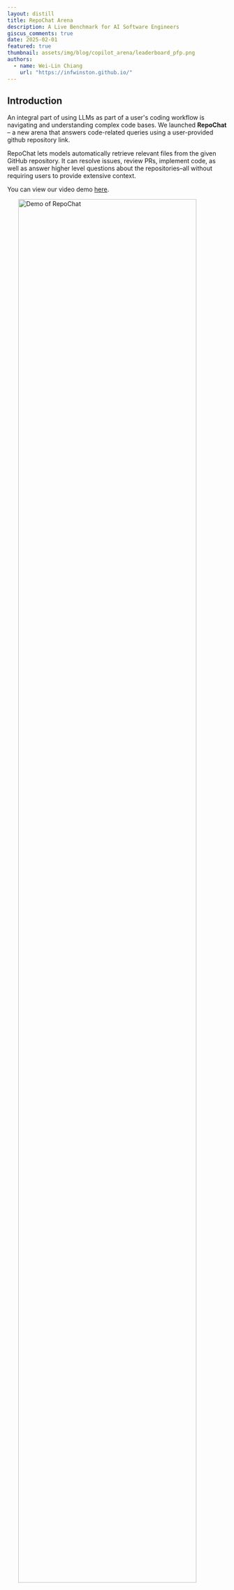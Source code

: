 ```yaml
---
layout: distill
title: RepoChat Arena
description: A Live Benchmark for AI Software Engineers
giscus_comments: true
date: 2025-02-01
featured: true
thumbnail: assets/img/blog/copilot_arena/leaderboard_pfp.png
authors:
  - name: Wei-Lin Chiang
    url: "https://infwinston.github.io/"
---
```


## Introduction

An integral part of using LLMs as part of a user's coding workflow is navigating and understanding complex code bases. We launched **RepoChat** – a new arena that answers code-related queries using a user-provided github repository link. 

RepoChat lets models automatically retrieve relevant files from the given GitHub repository. It can resolve issues, review PRs, implement code, as well as answer higher level questions about the repositories–all without requiring users to provide extensive context. 

You can view our video demo [here](https://x.com/lmarena_ai/status/1861869943505182862). 

<img src="/assets/img/blog/repochat-arena/simplified_pipeline.png" alt="Demo of RepoChat" style="display:block; margin-top: auto; margin-left: auto; margin-right: auto; margin-bottom: auto; width: 90%">
<p style="color:gray; text-align: center;">Figure 1. A simplified graphical representation of the retriever -> responder pipeline in RepoChat.</p>

So far, RepoChat has collected around **20k battles** and over **4k votes**. All statistics calculated in this blog uses conversations and votes collected between **November 30, 2024** to **January 31, 2025** inclusive.

<div style="margin-left: auto; margin-right: auto; width: fit-content;">
<table style="width:100%; border-collapse: collapse; border: 1px solid lightgray; background-color: white;">
  <thead style="background-color: #cbe8f1; font-weight: bold; border-bottom: 1px solid lightgray;">
    <tr>
      <th style="padding: 8px; border: 1px solid lightgray;">Metric</th>
      <th style="padding: 8px; border: 1px solid lightgray;">Value</th>
    </tr>
  </thead>
  <tbody>
    <tr style="background-color: white;">
      <td style="padding: 8px; border: 1px solid lightgray;"># of conversations</td>
      <td style="padding: 8px; border: 1px solid lightgray; text-align: right;">10,830</td>
    </tr>
    <tr style="background-color: #f9f9f9;">
      <td style="padding: 8px; border: 1px solid lightgray;"># of votes</td>
      <td style="padding: 8px; border: 1px solid lightgray; text-align: right;">4,069</td>
    </tr>
    <tr style="background-color: white;">
      <td style="padding: 8px; border: 1px solid lightgray;"># of unique GitHub links (in convos)</td>
      <td style="padding: 8px; border: 1px solid lightgray; text-align: right;">4,266</td>
    </tr>
    <tr style="background-color: #f9f9f9;">
      <td style="padding: 8px; border: 1px solid lightgray;"># of unique GitHub links (in votes)</td>
      <td style="padding: 8px; border: 1px solid lightgray; text-align: right;">2,058</td>
    </tr>
  </tbody>
</table>
</div>
<p style="color:gray; text-align: center;">Table 1.  Number of conversations, votes, and unique GitHub links logged from 11/30/2024 - 01/29/2025.UPDATE</p>

In this blog we will cover:
- [**Initial Results**](#initial-leaderboards): our preliminary results for the RepoChat leaderboards
- [**How do people use RepoChat**](#how-do-people-use-repochat): an analysis of the distribution of github links and user queries' category, length, language, etc.  
- [**How does it work**](#how-does-it-work): a more technical and detailed explanation of the RepoChat pipeline and implementation
- [**Further Analysis and Results**](#further-analysis-and-results): retriever and style controlled leaderboards, and other analysis of model rankings. 

## Initial Leaderboards
Since there are two separate components (retriever and responder), we produce two separate leaderboards. Jump to [here](#leaderboard-calculation) for details about how the leaderboards are calculated, and [here](#style-control) for more leaderboards. 

<div style="margin-left: auto; margin-right: auto; width: fit-content;">
<table style="width:100%; border-collapse: collapse; border: 1px solid lightgray; background-color: white;">
  <thead style="background-color: #cbe8f1; font-weight: bold; border-bottom: 1px solid lightgray;">
    <tr>
      <th style="padding: 8px; border: 1px solid lightgray;">model</th>
      <th style="padding: 8px; border: 1px solid lightgray;">confidence interval</th>
      <th style="padding: 8px; border: 1px solid lightgray;">rating (rounded)</th>
      <th style="padding: 8px; border: 1px solid lightgray;">num votes</th>
    </tr>
  </thead>
  <tbody>
    <tr style="background-color: white;">
      <td style="padding: 8px; border: 1px solid lightgray;">GPT 4o (20241120)</td>
      <td style="padding: 8px; border: 1px solid lightgray;">+11.74 | -11.83</td>
      <td style="padding: 8px; text-align: right; border: 1px solid lightgray;">1090.08</td>
      <td style="padding: 8px; text-align: right; border: 1px solid lightgray;">1748</td>
    </tr>
    <tr style="background-color: #f9f9f9;">
      <td style="padding: 8px; border: 1px solid lightgray;">DeepSeek V3</td>
      <td style="padding: 8px; border: 1px solid lightgray;">+23.56 | -21.07</td>
      <td style="padding: 8px; text-align: right; border: 1px solid lightgray;">1026.15</td>
      <td style="padding: 8px; text-align: right; border: 1px solid lightgray;">425</td>
    </tr>
    <tr style="background-color: white;">
      <td style="padding: 8px; border: 1px solid lightgray;">Gemini 2.0 Flash Exp</td>
      <td style="padding: 8px; border: 1px solid lightgray;">+14.22 | -14.42</td>
      <td style="padding: 8px; text-align: right; border: 1px solid lightgray;">1006.89</td>
      <td style="padding: 8px; text-align: right; border: 1px solid lightgray;">1289</td>
    </tr>
    <tr style="background-color: #f9f9f9;">
      <td style="padding: 8px; border: 1px solid lightgray;">Claude 3.5 Sonnet (20241022)</td>
      <td style="padding: 8px; border: 1px solid lightgray;">+13.23 | -11.42</td>
      <td style="padding: 8px; text-align: right; border: 1px solid lightgray;">1001.4</td>
      <td style="padding: 8px; text-align: right; border: 1px solid lightgray;">1828</td>
    </tr>
    <tr style="background-color: white;">
      <td style="padding: 8px; border: 1px solid lightgray;">GPT 4o mini (20240718)</td>
      <td style="padding: 8px; border: 1px solid lightgray;">+32.86 | -39.12</td>
      <td style="padding: 8px; text-align: right; border: 1px solid lightgray;">989.17</td>
      <td style="padding: 8px; text-align: right; border: 1px solid lightgray;">271</td>
    </tr>
    <tr style="background-color: #f9f9f9;">
      <td style="padding: 8px; border: 1px solid lightgray;">Gemini 1.5 Pro</td>
      <td style="padding: 8px; border: 1px solid lightgray;">+16.58 | -15.75</td>
      <td style="padding: 8px; text-align: right; border: 1px solid lightgray;">971.93</td>
      <td style="padding: 8px; text-align: right; border: 1px solid lightgray;">978</td>
    </tr>
    <tr style="background-color: white;">
      <td style="padding: 8px; border: 1px solid lightgray;">LLaMA 3.1 405B Instruct FP8</td>
      <td style="padding: 8px; border: 1px solid lightgray;">+18.8 | -19.02</td>
      <td style="padding: 8px; text-align: right; border: 1px solid lightgray;">914.06</td>
      <td style="padding: 8px; text-align: right; border: 1px solid lightgray;">925</td>
    </tr>
  </tbody>
</table>
</div>
<p style="color:gray; text-align: center;">Table 2. Elo ratings of six popular models based on 4K votes collected between November 30, 2024 to January 31, 2025. This ranks the models for generating model response</p>

<div style="margin-left: auto; margin-right: auto; width: fit-content;">
<table style="width:100%; border-collapse: collapse; border: 1px solid lightgray; background-color: white;">
  <thead style="background-color: #cbe8f1; font-weight: bold; border-bottom: 1px solid lightgray;">
    <tr>
      <th style="padding: 8px; border: 1px solid lightgray;">model</th>
      <th style="padding: 8px; border: 1px solid lightgray;">confidence interval</th>
      <th style="padding: 8px; border: 1px solid lightgray;">rating (rounded)</th>
    </tr>
  </thead>
  <tbody>
    <tr style="background-color: white;">
      <td style="padding: 8px; border: 1px solid lightgray;">gemini-1.5-flash-002</td>
      <td style="padding: 8px; border: 1px solid lightgray;">+15.14 | -13.57</td>
      <td style="padding: 8px; text-align: right; border: 1px solid lightgray;">1008.2</td>
    </tr>
    <tr style="background-color: #f9f9f9;">
      <td style="padding: 8px; border: 1px solid lightgray;">GPT 4o mini (20240718)</td>
      <td style="padding: 8px; border: 1px solid lightgray;">+13.57 | -15.14</td>
      <td style="padding: 8px; text-align: right; border: 1px solid lightgray;">991.8</td>
    </tr>
  </tbody>
</table>
</div>
<p style="color:gray; text-align: center;">Table 3. Elo ratings of the two retrievers based on 4K votes collected between November 30, 2024 to January 31, 2025. This ranks the models for retrieving relevant files.</p>

## How do people use RepoChat?
**What types of Github links do users input?** RepoChat features a wide range of GitHub links, including repositories, issues, pull requests, and others. We find that the vast majority (almost 80%) of user input links are repository links, followed by issues and branches. 
<img src="/assets/img/blog/repochat_arena/PIC_pie_chart.png" alt="GitHub Link Categories" style="display:block; margin-top: auto; margin-left: auto; margin-right: auto; margin-bottom: auto; width: 90%">
<p style="color:gray; text-align: center;">Figure 2. Breakdown of the GitHub link categories in RepoChat by percentage.</p>

**What programming languages do people ask about?** The following statistic is calculated based on the file extensions of the relevant files. This serves as an indicator of the programming languages users are most frequently inquiring about/coding in. The abundance of markdown files is primarily due to README files, which are often extracted due to containing critical descriptions and instructions for the repository.
<img src="/assets/img/blog/repochat_arena/PIC_file_type.png" alt="Programming Language Breakdown" style="display:block; margin-top: auto; margin-left: auto; margin-right: auto; margin-bottom: auto; width: 90%">
<p style="color:gray; text-align: center;">Figure 3. Breakdown of retrieved file types by percentage.</p>

**What natural languages do the user queries contain?** Most of our votes contain user queries in English, followed by Russian and Chinese. 
<img src="/assets/img/blog/repochat_arena/PIC_natural_language.png" alt="Natural Language Breakdown" style="display:block; margin-top: auto; margin-left: auto; margin-right: auto; margin-bottom: auto; width: 90%">
<p style="color:gray; text-align: center;">Figure 4. Breakdown of user query’s language by count.</p>

**How long are the user queries?** The user query length varies significantly, ranging from a minimum of 1 token to a maximum of 1,406,325 tokens, with a median of 19 tokens. Short-length queries mostly consist of prose requesting implementations or instructions, whereas longer queries often include extensive code blocks. 
<img src="/assets/img/blog/repochat_arena/PIC_query_len.png" alt="Query Length Distribution" style="display:block; margin-top: auto; margin-left: auto; margin-right: auto; margin-bottom: auto; width: 90%">
<p style="color:gray; text-align: center;">Figure 5. Distribution of user query length.</p>

**How long are the retrieved file contexts?** The distribution of retrieved file content is more stable, with a median of 9,257, an average of 12,881, and a maximum of 126,329 tokens, with the occasional empty retrieval. 
<img src="/assets/img/blog/repochat_arena/PIC_context_len.png" alt="Retrieved Context Length Distribution" style="display:block; margin-top: auto; margin-left: auto; margin-right: auto; margin-bottom: auto; width: 90%">
<p style="color:gray; text-align: center;">Figure 6. Distribution of retrieved file context length.</p>

**What are the most common uyser query types?**
- **High level questions about a repository:**
    - [https://github.com/lllyasviel/ControlNet](https://github.com/lllyasviel/ControlNet)<br>Explain
    - [https://github.com/remix-run/react-router](https://github.com/remix-run/react-router)<br>How to use this repo?
    - [https://github.com/Mrjoulin/ITMOLabs](https://github.com/Mrjoulin/ITMOLabs)<br>What is this repository about? How I can use it? What main languages and frameworks are used here?
- **Specific how-to questions:**
    - [https://github.com/leecig/OpenDevin/tree/main](https://github.com/leecig/OpenDevin/tree/main)<br>How do I use a local LLM being ran by LMStudio?
    - [https://github.com/notfiz/de3u](https://github.com/notfiz/de3u)<br>,summary.,How do I install this on Linux (Mint 22)? Be thorough.
    - [https://github.com/ohmyzsh/ohmyzsh/](https://github.com/ohmyzsh/ohmyzsh/)<br>Tell me, what it means and how to use the `kubectx_mapping` in the plugins/kubectx?  

- **Implementation requests:**
    - [https://github.com/dipu-bd/lightnovel-crawler](https://github.com/dipu-bd/lightnovel-crawler)<br>Write a Python script that fetches the top 10 highest-rated light novels from Anilist and then downloads all of their volumes in .epub format using this.
    - [https://github.com/varungodbole/prompt-tuning-playbook](https://github.com/varungodbole/prompt-tuning-playbook)<br>Help me design a system prompt to extract metrics from financial reports.
    - [https://github.com/ocaml/ocaml](https://github.com/ocaml/ocaml)<br>If I wanted to implement partial escape analysis, which of the OCaml Intermediate Representations would be best suited and where should I make the change?

- **Specific explanation requests:**
    - [https://github.com/ant-design/ant-design](https://github.com/ant-design/ant-design)<br>Why does Ant Design 5 decide to use CSS-in-JS?
    - [https://github.com/hhy-huang/GraphJudger](https://github.com/hhy-huang/GraphJudger)<br>How is the graph knowledge graph in this repository generated?
    - [https://github.com/celzero/rethink-app](https://github.com/celzero/rethink-app)<br>How are connection/network changes handled?

- **Requests for solving an issue:**
    - [https://github.com/HALF111/calibration_CDS](https://github.com/HALF111/calibration_CDS)<br>Solve this issue.
    - [https://github.com/pyca/cryptography/issues/7189](https://github.com/pyca/cryptography/issues/7189)<br>Using asyncssh can fix the immediate loading error for the PEM file, but when accessing `cert.extensions` it still errors out with the same ordering issue.
    - [https://github.com/rust-lang/rfcs/issues/1856](https://github.com/rust-lang/rfcs/issues/1856)<br>In 100 words or less, what is the easiest approach to resolving this issue (without giving up)?

- **Requests for reviewing a PR:**
    - [https://github.com/fairy-stockfish/Fairy-Stockfish/pull/758](https://github.com/fairy-stockfish/Fairy-Stockfish/pull/758)<br>Review this PR.
    - [https://github.com/ggerganov/llama.cpp/pull/10455](https://github.com/ggerganov/llama.cpp/pull/10455)<br>What type of speculative decoding is supported with this pull request?
    - [https://github.com/pandas-dev/pandas/pull/56061](https://github.com/pandas-dev/pandas/pull/56061)<br>Explain the optimization.

- **Queries with code snippets, requests for modifying existing code, and debugging:** (click the arrow to expand the full query)
    - [https://github.com/julien-blanchon/arxflix/tree/feat/groq_whisper](https://github.com/julien-blanchon/arxflix/tree/feat/groq_whisper)<br>
      <details>
        <summary>when using the gradio interface, the stage of generating video get me this error :</summary> 
        INFO:__main__:Generated assets successfully.
        INFO:backend.main:Generating video to output.mp4 from tmpmpc_r1vm
        Free port: 55427
        Exposed directory /var/folders/3j/jv5_hbgn59g9yxccxtfcvz4r0000gp/T/tmpmpc_r1vm
        Starting up http-server, serving /var/folders/3j/jv5_hbgn59g9yxccxtfcvz4r0000gp/T/tmpmpc_r1vm

        http-server version: 14.1.1

        http-server settings: 
        CORS: true
        Cache: 3600 seconds
        Connection Timeout: 120 seconds
        Directory Listings: visible
        AutoIndex: visible
        Serve GZIP Files: false
        Serve Brotli Files: false
        Default File Extension: none

        Available on:
        http://localhost:55427
        Hit CTRL-C to stop the server

        INFO:backend.utils.generate_video:Exposed directory /var/folders/3j/jv5_hbgn59g9yxccxtfcvz4r0000gp/T/tmpmpc_r1vm
        INFO:backend.utils.generate_video:Generating video to /var/folders/3j/jv5_hbgn59g9yxccxtfcvz4r0000gp/T/tmpmpc_r1vm/output.mp4
        (node:93666) ExperimentalWarning: CommonJS module /opt/homebrew/lib/node_modules/npm/node_modules/debug/src/node.js is loading ES Module /opt/homebrew/lib/node_modules/npm/node_modules/supports-color/index.js using require().
        Support for loading ES Module in require() is an experimental feature and might change at any time
        (Use `node --trace-warnings ...` to show where the warning was created)
        Bundled code       ━━━━━━━━━━━━━━━━━━ 550ms
        [Fri Dec 06 2024 00:02:39 GMT+0100 (Central European Standard Time)]  "GET /audio.wav" "Mozilla/5.0 (Macintosh; Intel Mac OS X 10_15_7) AppleWebKit/537.36 (KHTML, like Gecko) HeadlessChrome/131.0.6778.87 Safari/537.36"
        (node:93654) [DEP0066] DeprecationWarning: OutgoingMessage.prototype._headers is deprecated
        (Use `node --trace-deprecation ...` to show where the warning was created)
        Composition        Arxflix
        Codec              h264
        Output             /var/folders/3j/jv5_hbgn59g9yxccxtfcvz4r0000gp/T/tmpmpc_r1vm/output.mp4
        Concurrency        1x
        Rendering frames   ━━━━━━━━━━━━━━━━━━    0/2353
        Encoding video     ━━━━━━━━━━━━━━━━━━    0/2353[Fri Dec 06 2024 00:02:39 GMT+0100 (Central European Standard Time)]  "GET /subtitles.srt" "Mozilla/5.0 (Macintosh; Intel Mac OS X 10_15_7) AppleWebKit/537.36 (KHTML, like Gecko) HeadlessChrome/131.0.6778.87 Safari/537.36"
        [Fri Dec 06 2024 00:02:39 GMT+0100 (Central European Standard Time)]  "GET /rich.json" "Mozilla/5.0 (Macintosh; Intel Mac OS X 10_15_7) AppleWebKit/537.36 (KHTML, like Gecko) HeadlessChrome/131.0.6778.87 Safari/537.36"
        node_modules/.pnpm/react-dom@18.3.1_react@18.3.1/node_modules/react-dom/cjs/react-dom.production.min.js:187  Error: No "src" prop was passed to <Img>.
            at ImgRefForwarding (http://localhost:3000/bundle.js:26884:15)
            at Nh (http://localhost:3000/bundle.js:25838:137)
            at Yi (http://localhost:3000/bundle.js:25870:57)
            at Vk (http://localhost:3000/bundle.js:25971:275)
            at Uk (http://localhost:3000/bundle.js:25957:389)
            at Tk (http://localhost:3000/bundle.js:25957:320)
            at Ik (http://localhost:3000/bundle.js:25957:180)
            at Nk (http://localhost:3000/bundle.js:25948:88)
            at Gk (http://localhost:3000/bundle.js:25945:429)
            at J (http://localhost:3000/bundle.js:34117:203)

        An error occurred while rendering frame 0:
        Error  No "src" prop was passed to <Img>.

        at node_modules/.pnpm/remotion@4.0.171_react-dom@18.3.1_react@18.3.1__react@18.3.1/node_modules/remotion/dist/cjs/Img.js:19
        17 │ const { delayPlayback } = (0, use_buffer_state_js_1.useBufferState)();
        18 │ const sequenceContext = (0, react_1.useContext)(SequenceContext_js_1.SequenceContext);
        19 │ if (!src) {
        20 │     throw new Error('No "src" prop was passed to <Img>.');
        21 │ }
        22 │ (0, react_1.useImperativeHandle)(ref, () => {

        at Nh (node_modules/.pnpm/react-dom@18.3.1_react@18.3.1/node_modules/react-dom/cjs/react-dom.production.min.js:159)
        at Yi (node_modules/.pnpm/react-dom@18.3.1_react@18.3.1/node_modules/react-dom/cjs/react-dom.production.min.js:191)
        at Vk (node_modules/.pnpm/react-dom@18.3.1_react@18.3.1/node_modules/react-dom/cjs/react-dom.production.min.js:292)
        at Uk (node_modules/.pnpm/react-dom@18.3.1_react@18.3.1/node_modules/react-dom/cjs/react-dom.production.min.js:278)
        at Tk (node_modules/.pnpm/react-dom@18.3.1_react@18.3.1/node_modules/react-dom/cjs/react-dom.production.min.js:278)
        at Ik (node_modules/.pnpm/react-dom@18.3.1_react@18.3.1/node_modules/react-dom/cjs/react-dom.production.min.js:278)
        at Nk (node_modules/.pnpm/react-dom@18.3.1_react@18.3.1/node_modules/react-dom/cjs/react-dom.production.min.js:269)
        at Gk (node_modules/.pnpm/react-dom@18.3.1_react@18.3.1/node_modules/react-dom/cjs/react-dom.production.min.js:266)
        at J (node_modules/.pnpm/scheduler@0.23.2/node_modules/scheduler/cjs/scheduler.production.min.js:12)
        at R (node_modules/.pnpm/scheduler@0.23.2/node_modules/scheduler/cjs/scheduler.production.min.js:13)
        INFO:backend.utils.generate_video:Generated video to /var/folders/3j/jv5_hbgn59g9yxccxtfcvz4r0000gp/T/tmpmpc_r1vm/output.mp4
        http-server stopped.
        INFO:__main__:Generated video successfully.
        ^CKeyboard interruption in main thread... closing server.
      </details>
    - [https://github.com/feathers-studio/telegraf-docs](https://github.com/feathers-studio/telegraf-docs)<br>
      <details>
        <summary>bot.js:</summary> 

        ```
        require("dotenv").config();

        const { Telegraf, session } = require("telegraf");
        const { registerCommands } = require("./commands");
        const { registerHears } = require("./hears");
        const { registerScenes } = require("./scenes");
        const sequelize = require("./database");
        const User = require("./models/user");
        const { t, i18next } = require("./i18n");
        const Plans = require("./models/plans");

        // sync database
        (async () => {
        try {
            await sequelize.sync({ force: true });
            console.log("database synchronized successfully.");

            const bot = new Telegraf(process.env.BOT_TOKEN);

            const defaultPlan = await Plans.findOne({ where: { isDefault: true } });
            if (!defaultPlan) {
            await Plans.create({
                name: "atom",
                isDefault: true,
                price: 0,
            });
            console.log("default plan created.");
            }

            // telegraf.js sessions
            bot.use(
            session({
                defaultSession: () => ({ counter: 0, userName: "" }), // Initialize session variables
            })
            );
            // user check/creation middleware
            bot.use(async (ctx, next) => {
            const telegramId = ctx.from.id;
            try {
                let user = await User.findOne({ where: { telegramId } });
                if (!user) {
                user = await User.create({
                    name: ctx.from.first_name || "unknown",
                    telegramId: telegramId,
                });
                console.log(
                    `new user created: ${user.name} (id: ${user.telegramId})`
                );
                }

                ctx.session.isAuthorized = true;
                ctx.session.user = user;
                ctx.session.language = user.language || "ru";

                i18next.changeLanguage(ctx.session.language);
                return next();
            } catch (error) {
                console.error("error during user check/creation:", error);
                return ctx.reply(t("error_user_creation"));
            }
            });

            // register commands, hears, and scenes
            registerCommands(bot);
            registerHears(bot);
            registerScenes(bot);

            // start the bot
            bot.launch();
            console.log("bot is running.");

            // enable graceful stop
            process.once("SIGINT", () => bot.stop("SIGINT"));
            process.once("SIGTERM", () => bot.stop("SIGTERM"));
        } catch (error) {
            console.error("error initializing bot:", error);
        }
        })();
        ```

        don't do check in database at every message, but have a kind of cache in telegraf.js session

      </details>
    - [https://github.com/sktime/sktime](https://github.com/sktime/sktime)<br>
      <details>
        <summary>debug the code as a professional would do. The code is for running in jupyter.</summary> 

        ```
        import pandas as pd
        import numpy as np
        from sktime.forecasting.model_selection import (
            ForecastingOptunaSearchCV,
            ExpandingWindowSplitter,
            temporal_train_test_split
        )
        from sktime.forecasting.base import ForecastingHorizon
        from sktime.performance_metrics.forecasting import MeanAbsolutePercentageError
        from sktime.forecasting.compose import TransformedTargetForecaster
        from sktime.forecasting.statsforecast import (
            StatsForecastMSTL,
            StatsForecastAutoETS,
            StatsForecastAutoARIMA,
            StatsForecastAutoTheta
        )
        from sktime.transformations.series.detrend import Detrender
        from sktime.transformations.series.deseasonalize import Deseasonalizer
        import optuna
        import warnings

        warnings.filterwarnings('ignore')

        # Load your time series data
        # Ensure 'pivot_table' is defined and contains the 'PAN4_PIBPMG4' series
        y = pivot_table['PAN4_PIBPMG4']

        # Split the data into train and test sets
        y_train, y_test = temporal_train_test_split(y, test_size=8)

        # Define the forecasting horizon
        fh = ForecastingHorizon(np.arange(1, 9), is_relative=True)

        # Set up cross-validation with an expanding window splitter
        cv = ExpandingWindowSplitter(fh=fh, initial_window=len(y_train) - 8)

        # Define the parameter space for tuning
        param_distributions = {
            'forecaster__season_length': optuna.distributions.CategoricalDistribution([(4,), (8,)]),
            'forecaster__trend_forecaster': optuna.distributions.CategoricalDistribution([
                StatsForecastAutoETS(model="ZZZ"),
                StatsForecastAutoARIMA(seasonal=True),
                StatsForecastAutoTheta()
            ]),
            'forecaster__stl_kwargs': {
                'robust': optuna.distributions.CategoricalDistribution([True, False]),
                'period': optuna.distributions.IntUniformDistribution(4, 8)
            }
        }

        # Initialize the MSTL forecaster
        mstl_forecaster = StatsForecastMSTL()

        # Create a pipeline with optional transformations
        forecaster = TransformedTargetForecaster(steps=[
            ("detrender", Detrender()),
            ("deseasonalizer", Deseasonalizer()),
            ("mstl_forecaster", mstl_forecaster)
        ])

        # Set up the OptunaSearchCV
        optuna_search = ForecastingOptunaSearchCV(
            forecaster=forecaster,
            cv=cv,
            param_distributions=param_distributions,
            scoring=MeanAbsolutePercentageError(symmetric=True),
            n_trials=100,
            random_state=42
        )

        # Fit the model
        optuna_search.fit(y_train)

        # Predict
        y_pred = optuna_search.predict(fh)

        # Evaluate
        mape = MeanAbsolutePercentageError(symmetric=True)
        final_mape = mape(y_test, y_pred)
        print(f"Final sMAPE: {final_mape:.2f}")

        # Plot results
        import matplotlib.pyplot as plt

        plt.figure(figsize=(15, 7))
        plt.plot(y_train.index, y_train.values, label='Training Data', color='blue')
        plt.plot(y_test.index, y_test.values, label='Test Data', color='green')
        plt.plot(y_pred.index, y_pred.values, label='Predictions', color='red', linestyle='--')
        plt.title('MSTL Forecast Results with Optuna Optimization')
        plt.legend()
        plt.grid(True)
        plt.show()

        # Save the best model
        from joblib import dump
        dump(optuna_search.best_forecaster_, 'best_mstl_model_optuna.joblib')
        print("\nBest model saved as 'best_mstl_model_optuna.joblib'")

        # Print additional optimization results
        print("\nOptimization Results:")
        print("="*50)
        print(f"Number of completed trials: {len(optuna_search.cv_results_)}")
        print(f"Best trial number: {optuna_search.best_index_}")
        print(f"Best sMAPE achieved during optimization: {optuna_search.best_score_:.2f}")

        # Print best parameters
        print("\nBest Parameters Found:")
        print("="*50)
        for param, value in optuna_search.best_params_.items():
            print(f"{param}: {value}")
        ```
      </details>
  
## How Does It Work?

Each generated answer is the collaborative effort between two separate LLM models. The **retriever model** extracts the relevant files from the github repository according to the given user input. The extracted file contents are then concatenated together with the user query and used as a prompt for the **responder model**, which then generates the response.
<img src="/assets/img/blog/repochat_arena/PIC_complete_pipeline.png" alt="RepoChat full pipeline" style="display:block; margin-top: auto; margin-left: auto; margin-right: auto; margin-bottom: auto; width: 90%">
<p style="color:gray; text-align: center;">Figure 7. Breakdown of the GitHub link categories in RepoChat by percentage.</p>

### File Retrieval
We select two models as retrievers: `gemini-1.5-flash-002` and `gpt-4o-mini`.
 
When a valid GitHub link is provided, the repository is cloned, and its file structure is extracted and formatted in an indented layout. The retriever model is then prompted to strategically identify files from the file structure that are potentially useful for answering the query. It then outputs these files in decreasing order of relevance and a specified markdown format. 

<details>
<summary>Click to view retriever prompt</summary> 
The following files are found in the repository:<br>
{file structure}<br>
Please provide a list of files that you would like to search for answering the user query. <br>
Enclose the file paths in a list in a markdown code block as shown below:<br>
```<br>
1. [[ filepath_1 ]]\n<br>
2. [[ filepath_2 ]]\n<br>
3. [[ filepath_3 ]]\n<br>
...<br>
```<br>
Think step-by-step and strategically reason about the files you choose to maximize the chances of finding the answer to the query. Only pick the files that are most likely to contain the information you are looking for in decreasing order of relevance. Once you have selected the files, please submit your response in the appropriate format mentioned above (markdown numbered list in a markdown code block). The filepath within [[ and ]] should contain the complete path of the file in the repository.<br>
{query}
</details>


### Model Response Generation
The contents of relevant files are extracted, concatenated with the user query, and provided to the responding LLM as a prompt in a specified format. If the provided link is not a direct repository link but instead links to issues or pull requests, a query context section containing the content of the issue or PR thread is also included.
<details>
<summary>Click to view responder prompt format</summary> 
Here is a list of files in the repository that may help you answer the query:<br>
{pairs of (file_name, file_content)}<br>
___<br><br>
[INSTRUCTION]<br><br>
You are an expert software engineer. Answer the following user query using provided context retrieved from the {repository_name} repository.<br><br>
[QUERT CONTEXT]<br><br>
{issue/PR content}<br><br>
[USER QUERY]<br><br>
{user query}<br><br>
</details>

## Further Analysis and Results

### Style Control

Style (length and Markdown formatting) significantly impacts model ranking. A better formatted or visually appealing answer, though not necessarily better, is more likely to win. The style-controlled leaderboard isolates writing style from content quality. For details on our methodology, refer to [this blog post](https://blog.lmarena.ai/blog/2024/style-control/).
<div style="margin-left: auto; margin-right: auto; width: fit-content;">
<table style="width:100%; border-collapse: collapse; border: 1px solid lightgray; background-color: white;">
  <thead style="background-color: #cbe8f1; font-weight: bold; border-bottom: 1px solid lightgray;">
    <tr>
      <th style="padding: 8px; border: 1px solid lightgray;">model</th>
      <th style="padding: 8px; border: 1px solid lightgray;">confidence interval</th>
      <th style="padding: 8px; border: 1px solid lightgray;">rating (rounded)</th>
    </tr>
  </thead>
  <tbody>
    <tr style="background-color: white;">
      <td style="padding: 8px; border: 1px solid lightgray;">GPT 4o (20241120)</td>
      <td style="padding: 8px; border: 1px solid lightgray;">+33.89 | -22.00</td>
      <td style="padding: 8px; text-align: right; border: 1px solid lightgray;">1036.9</td>
    </tr>
    <tr style="background-color: #f9f9f9;">
      <td style="padding: 8px; border: 1px solid lightgray;">Claude 3.5 Sonnet (20241022)</td>
      <td style="padding: 8px; border: 1px solid lightgray;">+24.27 | -23.53</td>
      <td style="padding: 8px; text-align: right; border: 1px solid lightgray;">1022.92</td>
    </tr>
    <tr style="background-color: white;">
      <td style="padding: 8px; border: 1px solid lightgray;">DeepSeek V3</td>
      <td style="padding: 8px; border: 1px solid lightgray;">+26.37 | -21.74</td>
      <td style="padding: 8px; text-align: right; border: 1px solid lightgray;">1013.75</td>
    </tr>
    <tr style="background-color: #f9f9f9;">
      <td style="padding: 8px; border: 1px solid lightgray;">Gemini 1.5 Pro</td>
      <td style="padding: 8px; border: 1px solid lightgray;">+19.04 | -21.81</td>
      <td style="padding: 8px; text-align: right; border: 1px solid lightgray;">996.66</td>
    </tr>
    <tr style="background-color: white;">
      <td style="padding: 8px; border: 1px solid lightgray;">Gemini 2.0 Flash Exp</td>
      <td style="padding: 8px; border: 1px solid lightgray;">+18.59 | -15.34</td>
      <td style="padding: 8px; text-align: right; border: 1px solid lightgray;">991.48</td>
    </tr>
    <tr style="background-color: #f9f9f9;">
      <td style="padding: 8px; border: 1px solid lightgray;">GPT 4o mini (20240718)</td>
      <td style="padding: 8px; border: 1px solid lightgray;">+32.58 | -39.27</td>
      <td style="padding: 8px; text-align: right; border: 1px solid lightgray;">984.68</td>
    </tr>
    <tr style="background-color: white;">
      <td style="padding: 8px; border: 1px solid lightgray;">LLaMA 3.1 405B Instruct FP8</td>
      <td style="padding: 8px; border: 1px solid lightgray;">+22.31 | -28.44</td>
      <td style="padding: 8px; text-align: right; border: 1px solid lightgray;">952.3</td>
    </tr>
  </tbody>
</table>
</div>
<p style="color:gray; text-align: center;">Table 4.  Style-controlled Elo ratings of the responder models. </p>

Claude’s score and ranking has improved significantly with style control. GPT-4O's score has decreased, greatly narrowing its lead over other models. 

**Why isn’t Claude’s score as high as its ranking on the coding leaderboard in ChatBot Arena?**

This discrepancy is likely because a significant portion of user queries are not focused on strictly code-writing tasks. Instead, many users ask for guidance on how to use the repository, its purpose, or other high-level explanations. These types of queries shift the focus away from pure coding abilities, impacting scores for models like Claude.

<details>
<summary> Click to expand an example of Claude vs. GPT-4o with identical retrievals</summary>
<div style="margin-left: auto; margin-right: auto; width: fit-content;">
<table style="width:100%; border-collapse: collapse; border: 1px solid lightgray; background-color: white;">
  <thead style="background-color: #cbe8f1; font-weight: bold; border-bottom: 1px solid lightgray;">
    <tr>
      <th style="padding: 8px; border: 1px solid lightgray;">Claude 3.5 Sonnet (20241022) Response</th>
      <th style="padding: 8px; border: 1px solid lightgray;">GPT 4o (20241120) Response</th>
    </tr>
  </thead>
  <tbody>
    <tr style="background-color: white;">
      <td style="padding: 8px; border: 1px solid lightgray;vertical-align: top;">Let me analyze the code from the provided context to explain the potential reasons for Blackbox provider's slower performance in version 0.4.0.0.<br><br>Looking at the Blackbox.py implementation, there are several key changes that could contribute to slower performance:<br><br>1. **Validation Process**: The provider now implements a more complex validation process that requires fetching and parsing JavaScript files to obtain a validation token:<br><br>```python<br>@classmethod<br>async def fetch_validated(cls):<br> cached_value = cls._load_cached_value()<br> <br> async with aiohttp.ClientSession() as session:<br> # Tries multiple URLs<br> urls_to_try = [<br> \"https:\/\/www.blackbox.ai\",<br> \"https:\/\/api.blackbox.ai\"<br> ]<br> <br> for base_url in urls_to_try:<br> try:<br> async with session.get(base_url) as response:<br> if response.status != 200:<br> continue<br> <br> page_content = await response.text()<br> js_files = re.findall(r'static\/chunks\/\\d{4}-[a-fA-F0-9]+\\.js', page_content)<br> # Additional JS file parsing...<br>```<br><br>2. **Multiple URL Attempts**: The code now tries multiple URLs and has to process multiple JavaScript files, which adds overhead:<br>- It first tries blackbox.ai<br>- Then falls back to api.blackbox.ai<br>- For each URL it has to download and parse multiple JS files<br><br>3. **Caching Implementation**: While there is a caching mechanism implemented:<br><br>```python<br>@classmethod<br>def _load_cached_value(cls) -> str | None:<br> cache_file = cls._get_cache_file()<br> if cache_file.exists():<br> try:<br> with open(cache_file, 'r') as f:<br> data = json.load(f)<br> return data.get('validated_value')<br>```<br><br>The cache might not be as effective as in previous versions, requiring more frequent validation token refreshes.<br><br>4. **Additional Model Support**: The provider now supports many more models and features:<br>```python<br>vision_models = [default_vision_model, 'gpt-4o', 'gemini-pro', 'gemini-1.5-flash', 'llama-3.1-8b', 'llama-3.1-70b', 'llama-3.1-405b']<br>web_search_models = ['blackboxai', 'meta-llama\/Llama-3.3-70B-Instruct-Turbo', 'meta-llama\/Meta-Llama-3.1-405B-Instruct-Lite-Pro']<br>```<br><br>This expanded model support likely requires additional validation and processing logic.<br><br>To improve performance, you could:<br><br>1. Optimize the validation process to reduce unnecessary requests<br>2. Implement more aggressive caching of the validation token<br>3. Only load model information for the specific model being used<br>4. Consider using connection pooling to reduce connection overhead<br><br>The tradeoff seems to be between security\/functionality and speed - the new version implements more robust validation and supports more features, but at the cost of performance.<br><br>Would you like me to elaborate on any of these points or provide specific suggestions for optimizing the provider's performance?
      </td>
      <td style="padding: 8px; border: 1px solid lightgray;vertical-align: top;">In version **0.4.0.0** of the `gpt4free` repository, the **Blackbox provider** is slower compared to version **0.3.9.7** likely due to several changes introduced in the newer implementation. Here's an analysis based on the provided context:<br><br>---<br><br>### 1. **Enhanced `fetch_validated` Method in `Blackbox`**<br> - In **version 0.4.0.0**, the `Blackbox` provider introduces a more complex and robust mechanism for fetching and validating the `validated_value`. This involves:<br> - **Fetching multiple JavaScript files** from the `https:\/\/www.blackbox.ai` or `https:\/\/api.blackbox.ai` endpoints.<br> - **Regex-based parsing of UUIDs** in JavaScript files to extract the `validated_value`.<br> - **Checking the context around the UUID** to ensure it is valid.<br> - **Retries and handling multiple URLs**, which adds overhead.<br> - This validation mechanism includes additional asynchronous calls and error handling. While it improves reliability, it significantly increases the response time.<br><br> **Comparison to version 0.3.9.7**:<br> - The earlier version likely used a simpler or cached approach for this process, avoiding the need to repeatedly process JavaScript files and perform context validation.<br><br>---<br><br>### 2. **Increased Error Handling and Retrying**<br> - The new implementation introduces more robust error-handling mechanisms, including:<br> - **Retry loops** for fetching JavaScript files and API calls.<br> - **Exponential backoff with random delays** when processing requests.<br> - **Fallbacks for cached values** if validation fails.<br> - While this improves reliability and stability, each retry and delay adds to the total processing time.<br><br>---<br><br>### 3. **Web Search Integration**<br> - The `create_async_generator` function now has an optional **web search** feature:<br> - If `web_search` is enabled, the provider calls an external search engine (via `get_search_message`) to refine the user\u2019s query.<br> - Although `web_search` is optional, if enabled, it introduces significant latency due to network calls and extra processing.<br><br>---<br><br>### 4. **Increased Complexity in Request Data Preparation**<br> - The new implementation constructs a more detailed payload for the API request:<br> - **Agent modes** (e.g., `agentMode`, `trendingAgentMode`) are retrieved and included in the payload.<br> - **Model-specific settings**, including image generation and other configurations, are passed in the data.<br> - **Image processing** (if images are included) involves converting to data URIs.<br> - This additional processing step before sending the request increases the latency.<br><br>---<br><br>### 5. **More Advanced Delay and Retry Mechanisms**<br> - When an API request fails, the system uses:<br> - **Exponential backoff delays**: `delay * (2 ** attempt) + random.uniform(0, 1)`<br> - **Retries (default `max_retries=3`)**: Every failed request results in subsequent retries.<br> - These features, while improving resilience, can slow down the overall response time if the API is unreliable or under heavy load.<br><br>---<br><br>### 6. **Additional Debugging and Logging**<br> - The new version includes enhanced debugging and logging mechanisms (`debug.log`):<br> - Each step, including validation, retries, and errors, is logged.<br> - While useful for debugging, this can also slightly slow down execution, especially in development or verbose logging environments.<br><br>---<br><br>### 7. **Potential API Changes on Blackbox's Side**<br> - If the Blackbox API itself has undergone changes between the two versions, such as stricter validation or slower endpoints, this could also contribute to the slowdown. The need to fetch and validate `validated_value` repeatedly suggests that the newer version is designed to handle a more restrictive or rate-limited API.<br><br>---<br><br>### 8. **Cache Mechanism vs. Real-Time Validation**<br> - In version **0.3.9.7**, the `validated_value` may have been cached and reused across requests, reducing overhead.<br> - In version **0.4.0.0**, the `_load_cached_value` and `_save_cached_value` methods are still present, but more emphasis is placed on real-time validation through `fetch_validated`, which is inherently slower.<br><br>---<br><br>### Summary of Reasons for Slowdown<br>1. **More Robust `fetch_validated` Method**:<br> - Repeatedly fetching and parsing JavaScript files for UUID validation adds significant overhead.<br><br>2. **Increased Error Handling and Retries**:<br> - New retry mechanisms and delays increase resilience but add latency.<br><br>3. **Optional Web Search**:<br> - If enabled, it introduces additional network calls and processing time.<br><br>4. **Enhanced Payload Preparation**:<br> - More detailed request data adds preprocessing time.<br><br>5. **Reliance on Real-Time Validation**:<br> - Real-time validation of the `validated_value` is slower than relying on cached values.<br><br>6. **API Changes on Blackbox's Side**:<br> - Stricter validation or rate-limiting by the Blackbox API could also be contributing.<br><br>---<br><br>### Recommendations to Improve Speed<br>To regain the speed of version **0.3.9.7**, consider:<br>1. **Caching the `validated_value`** more aggressively and reducing reliance on real-time validation.<br>2. **Optimizing the `fetch_validated` process** by limiting retries or checking for updated values less frequently.<br>3. **Disabling features like `web_search`** unless explicitly needed.<br>4. **Reducing retry attempts and exponential backoff delays** for faster error recovery in non-critical use cases.

  </td>
    </tr>
  </tbody>
</table>
</div>
</details>

## Retriever Control
Similar to style-control, the retriever-controlled leaderboard separates the effect of the retrievers from the content quality. 
<div style="margin-left: auto; margin-right: auto; width: fit-content;">
<table style="width:100%; border-collapse: collapse; border: 1px solid lightgray; background-color: white;">
  <thead style="background-color: #cbe8f1; font-weight: bold; border-bottom: 1px solid lightgray;">
    <tr>
      <th style="padding: 8px; border: 1px solid lightgray;">model</th>
      <th style="padding: 8px; border: 1px solid lightgray;">confidence interval</th>
      <th style="padding: 8px; border: 1px solid lightgray;">rating (rounded)</th>
    </tr>
  </thead>
  <tbody>
    <tr style="background-color: white;">
      <td style="padding: 8px; border: 1px solid lightgray; vertical-align: top;">GPT 4o (2024-11-20)</td>
      <td style="padding: 8px; border: 1px solid lightgray; vertical-align: top;">+11.68 | -11.98</td>
      <td style="padding: 8px; text-align: right; border: 1px solid lightgray; vertical-align: top;">1088.25</td>
    </tr>
    <tr style="background-color: #f9f9f9;">
      <td style="padding: 8px; border: 1px solid lightgray; vertical-align: top;">DeepSeek V3</td>
      <td style="padding: 8px; border: 1px solid lightgray; vertical-align: top;">+21.65 | -21.98</td>
      <td style="padding: 8px; text-align: right; border: 1px solid lightgray; vertical-align: top;">1025.12</td>
    </tr>
    <tr style="background-color: white;">
      <td style="padding: 8px; border: 1px solid lightgray; vertical-align: top;">Gemini 2.0 Flash Exp</td>
      <td style="padding: 8px; border: 1px solid lightgray; vertical-align: top;">+10.79 | -13.29</td>
      <td style="padding: 8px; text-align: right; border: 1px solid lightgray; vertical-align: top;">1005.13</td>
    </tr>
    <tr style="background-color: #f9f9f9;">
      <td style="padding: 8px; border: 1px solid lightgray; vertical-align: top;">Claude 3.5 Sonnet (20241022)</td>
      <td style="padding: 8px; border: 1px solid lightgray; vertical-align: top;">+10.97 | -10.38</td>
      <td style="padding: 8px; text-align: right; border: 1px solid lightgray; vertical-align: top;">999.29</td>
    </tr>
    <tr style="background-color: white;">
      <td style="padding: 8px; border: 1px solid lightgray; vertical-align: top;">Gemini 1.5 Pro</td>
      <td style="padding: 8px; border: 1px solid lightgray; vertical-align: top;">+14.67 | -15.06</td>
      <td style="padding: 8px; text-align: right; border: 1px solid lightgray; vertical-align: top;">970.41</td>
    </tr>
    <tr style="background-color: #f9f9f9;">
      <td style="padding: 8px; border: 1px solid lightgray; vertical-align: top;">LLaMA 3.1 405B Instruct FP8</td>
      <td style="padding: 8px; border: 1px solid lightgray; vertical-align: top;">+16.62 | -17.61</td>
      <td style="padding: 8px; text-align: right; border: 1px solid lightgray; vertical-align: top;">911.50</td>
    </tr>
  </tbody>
</table>
</div>
<p style="color:gray; text-align: center;">Table 5. Retriever-controlled Elo ratings of the responder models. </p>
The retriever-controlled leaderboard shows only slight differences from the original, as the two chosen retrievers perform similarly and have little influence on the rankings

## Style + Retriever Control
<div style="margin-left: auto; margin-right: auto; width: fit-content;">
<table style="width:100%; border-collapse: collapse; border: 1px solid lightgray; background-color: white;">
  <thead style="background-color: #cbe8f1; font-weight: bold; border-bottom: 1px solid lightgray;">
    <tr>
      <th style="padding: 8px; border: 1px solid lightgray;">model</th>
      <th style="padding: 8px; border: 1px solid lightgray;">confidence interval</th>
      <th style="padding: 8px; border: 1px solid lightgray;">rating (rounded)</th>
    </tr>
  </thead>
  <tbody>
    <tr style="background-color: white;">
      <td style="padding: 8px; border: 1px solid lightgray; vertical-align: top;">GPT 4o (2024-11-20)</td>
      <td style="padding: 8px; border: 1px solid lightgray; vertical-align: top;">+31.30 | -22.97</td>
      <td style="padding: 8px; text-align: right; border: 1px solid lightgray; vertical-align: top;">1038.17</td>
    </tr>
    <tr style="background-color: #f9f9f9;">
      <td style="padding: 8px; border: 1px solid lightgray; vertical-align: top;">Claude 3.5 Sonnet (20241022)</td>
      <td style="padding: 8px; border: 1px solid lightgray; vertical-align: top;">+23.35 | -20.84</td>
      <td style="padding: 8px; text-align: right; border: 1px solid lightgray; vertical-align: top;">1020.20</td>
    </tr>
    <tr style="background-color: white;">
      <td style="padding: 8px; border: 1px solid lightgray; vertical-align: top;">DeepSeek V3</td>
      <td style="padding: 8px; border: 1px solid lightgray; vertical-align: top;">+24.76 | -22.04</td>
      <td style="padding: 8px; text-align: right; border: 1px solid lightgray; vertical-align: top;">1015.97</td>
    </tr>
    <tr style="background-color: #f9f9f9;">
      <td style="padding: 8px; border: 1px solid lightgray; vertical-align: top;">Gemini 1.5 Pro</td>
      <td style="padding: 8px; border: 1px solid lightgray; vertical-align: top;">+19.79 | -19.26</td>
      <td style="padding: 8px; text-align: right; border: 1px solid lightgray; vertical-align: top;">990.42</td>
    </tr>
    <tr style="background-color: white;">
      <td style="padding: 8px; border: 1px solid lightgray; vertical-align: top;">Gemini 2.0 Flash Exp</td>
      <td style="padding: 8px; border: 1px solid lightgray; vertical-align: top;">+17.05 | -15.65</td>
      <td style="padding: 8px; text-align: right; border: 1px solid lightgray; vertical-align: top;">986.87</td>
    </tr>
    <tr style="background-color: #f9f9f9;">
      <td style="padding: 8px; border: 1px solid lightgray; vertical-align: top;">LLaMA 3.1 405B Instruct FP8</td>
      <td style="padding: 8px; border: 1px solid lightgray; vertical-align: top;">+18.71 | -26.04</td>
      <td style="padding: 8px; text-align: right; border: 1px solid lightgray; vertical-align: top;">947.07</td>
    </tr>
  </tbody>
</table>
</div>

<p style="color:gray; text-align: center;">Table 6. Style-and-retriever-controlled Elo ratings of the responder models. </p>

## Leaderboard Calculation
How do we get separate leaderboards for the retrievers and the responders from one set of battles? Extra features!

Chabot Arena leverages the [**Bradley-Terry**](https://en.wikipedia.org/wiki/Bradley%E2%80%93Terry_model) model for scoring model strength using pairwise battles. We adopt its [**statistical extension**](https://blog.lmarena.ai/blog/2024/extended-arena/) to evaluate the additional subparts–the retrievers–we integrate them as extra features just like the responder models. Each retriever feature takes values from {-1, 0, 1}, indicating whether it was active in the file retrieval for model_a, neither/both, or model_b, respectively. By performing Logistic Regression on these additional retriever features along with the original model features, we obtain coefficients that are later scaled to become the leaderboard scores. 
<img src="/assets/img/blog/repochat_arena/PIC_winrates.png" alt="Model Pairwise Winrates" style="display:block; margin-top: auto; margin-left: auto; margin-right: auto; margin-bottom: auto; width: 90%">
<p style="color:gray; text-align: center;">Figure 8. Fraction of model A wins for all non-tied battles.</p>

## What's Next?
We are actively collecting more votes and integrating new models, with plans for more comprehensive analysis down the line. Additionally, we are exploring ways to enhance RepoChat by incorporating features such as support for private repositories, GitLab integration, and improvements to our retrieval process. Community contributions are welcome—feel free to ping us if you'd like to get involved!